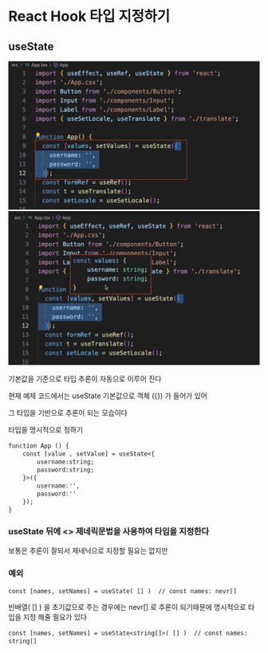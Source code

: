 # React Hook 타입 지정하기

## useState

![alt text](image.png) ![alt text](image-1.png)

기본값을 기준으로 타입 추론이 자동으로 이루어 진다 

현재 예제 코드에서는 useState 기본값으로 객체 ({}) 가 들어가 있어 

그 타입을 기반으로 추론이 되는 모습이다

타입을 명시적으로 정하기 

```
function App () {
    const [value , setValue] = useState<{
        username:string;
        password:string;
    }>({
        username:'',
        password:''
    });
}
```
### useState 뒤에 <> 제네릭문법을 사용하여 타입을 지정한다 

보통은 추론이 잘되서 제네닉으로 지정할 필요는 없지만 

### 예외



```
const [names, setNames] = useState( [] )  // const names: nevr[]
```
빈배열( [] ) 을 초기값으로 주는 경우에는 nevr[] 로 추론이 되기때문에 명시적으로 타입을 지정 해줄 필요가 있다 

```
const [names, setNames] = useState<string[]>( [] )  // const names: string[]
```

